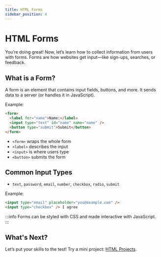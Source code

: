 ```yaml
---
title: HTML Forms
sidebar_position: 4
---
```


# HTML Forms

You’re doing great! Now, let’s learn how to collect information from users with forms. Forms are how websites get input—like sign-ups, searches, or feedback.

## What is a Form?

A form is an element that contains input fields, buttons, and more. It sends data to a server (or handles it in JavaScript).

Example:

```html
<form>
  <label for="name">Name:</label>
  <input type="text" id="name" name="name" />
  <button type="submit">Submit</button>
</form>
```

- `<form>` wraps the whole form
- `<label>` describes the input
- `<input>` is where users type
- `<button>` submits the form

## Common Input Types

- `text`, `password`, `email`, `number`, `checkbox`, `radio`, `submit`

Example:

```html
<input type="email" placeholder="you@example.com" />
<input type="checkbox" /> I agree
```

:::info
Forms can be styled with CSS and made interactive with JavaScript.
:::

## What's Next?

Let’s put your skills to the test! Try a mini project: [HTML Projects](./projects.md).
